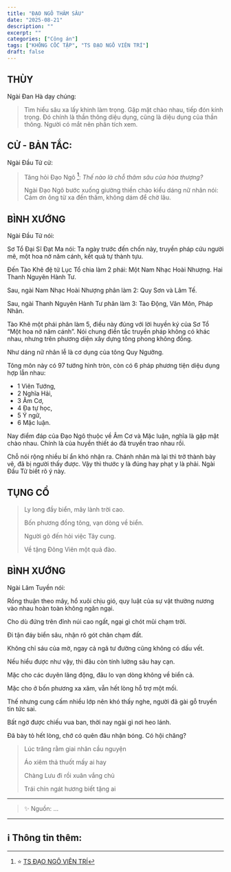 ```yaml
---
title: "ĐẠO NGÔ THÂM SÂU"
date: "2025-08-21"
description: ""
excerpt: ""
categories: ["Công án"]
tags: ["KHÔNG CỐC TẬP", "TS ĐẠO NGÔ VIÊN TRÍ"]
draft: false
---
```


## THÙY

Ngài Đan Hà dạy chúng:

> Tìm hiểu sâu xa lấy khinh làm trọng.
Gặp mặt chào nhau, tiếp đón kính trọng. 
> Đó chính là thần thông diệu dụng, cũng là diệu dụng của thần thông. 
> Người có mắt nên phân tích xem.

## CỬ - BẢN TẮC:

Ngài Đầu Tử cử: 

> Tăng hỏi Đạo Ngô [^1]: *Thế nào là chỗ thâm sâu của hòa thượng?*
>
> Ngài Đạo Ngô bước xuống giường thiền chào kiểu dáng nữ nhân nói: Cám ơn ông từ xa đến thăm, không dám để chờ lâu.

## BÌNH XƯỚNG

Ngài Đầu Tử nói:

Sơ Tổ Đại Sĩ Đạt Ma nói: Ta ngày trước đến chốn này, truyền pháp cứu người mê, một hoa nở năm cánh, kết quả tự thành tựu.

Đến Tào Khê đệ tử Lục Tổ chia làm 2 phái: Một Nam Nhạc Hoài Nhượng. Hai Thanh Nguyên Hành Tư.

Sau, ngài Nam Nhạc Hoài Nhượng phân làm 2: Quy Sơn và Lâm Tế.

Sau, ngài Thanh Nguyên Hành Tư phân làm 3: Tào Động, Vân Môn, Pháp Nhãn.

Tào Khê một phái phân làm 5, điều này đúng với lời huyền ký của Sơ Tổ “Một hoa nở năm cánh”. 
Nói chung điển tắc truyền pháp không có khác nhau, nhưng trên phương diện xây dựng tông phong không đồng.

Như dáng nữ nhân lễ là cơ dụng của tông Quy Ngưỡng. 

Tông môn này có 97 tướng hình tròn, còn có 6 pháp phương tiện diệu dụng hợp lẫn nhau: 
- 1 Viên Tướng, 
- 2 Nghĩa Hải, 
- 3 Âm Cơ, 
- 4 Đa tự học, 
- 5 Ý ngữ, 
- 6 Mặc luận.

Nay điểm đáp của Đạo Ngô thuộc về Âm Cơ và Mặc luận, nghĩa là gặp mặt chào nhau. 
Chính là của huyền thiết áo đã truyền trao nhau rồi.

Chỗ nói rộng nhiều bí ẩn khó nhận ra. 
Chánh nhân mà lại thì trở thành bày vẽ, đã bị người thấy được. 
Vậy thì thước y là đúng hay phạt y là phải. 
Ngài Đầu Tử biết rõ ý này.

## TỤNG CỔ

> Ly long đầy biển, mây lành trời cao.
> 
> Bốn phương đồng tông, vạn dòng về biển.
> 
> Người gõ đến hỏi việc Tây cung.
> 
> Về tặng Đông Viên một quả đào.

## BÌNH XƯỚNG

Ngài Lâm Tuyền nói: 

Rồng thuận theo mây, hổ xuôi chịu gió, quy luật của sự vật thường nương vào nhau hoàn toàn không ngăn ngại. 

Cho dù đứng trên đỉnh núi cao ngất, ngại gì chót mũi chạm trời. 

Đi tận đáy biển sâu, nhận rõ gót chân chạm đất. 

Không chỉ sáu của mờ, ngay cả ngã tư đường cũng không có dấu vết. 

Nếu hiểu được như vậy, thì đâu còn tính lường sâu hay cạn.

Mặc cho các duyên lăng động, đâu lo vạn dòng không về biển cả. 

Mặc cho ở bốn phương xa xăm, vẫn hết lòng hỗ trợ một mối.

Thế nhưng cung cấm nhiều lớp nên khó thấy nghe, người đã gài gỗ truyền tin tức sai. 

Bất ngờ được chiếu vua ban, thời nay ngài gì nơi heo lánh. 

Đã bày tỏ hết lòng, chớ có quên đâu nhận bóng. Có hội chăng?

> Lúc trăng rằm giai nhân cầu nguyện
> 
> Áo xiêm thả thuốt mấy ai hay
> 
> Chàng Lưu đi rồi xuân vắng chủ
> 
> Trái chín ngát hương biết tặng ai

***

> ✨ Nguồn: ...

***

## ℹ️ Thông tin thêm:

[^1]: ⭐️  <a href="https://blog.phapthihoi.org/gt-member/ts-dao-ngo-vien-tri/" target="_blank">TS ĐẠO NGÔ VIÊN TRÍ</a>
